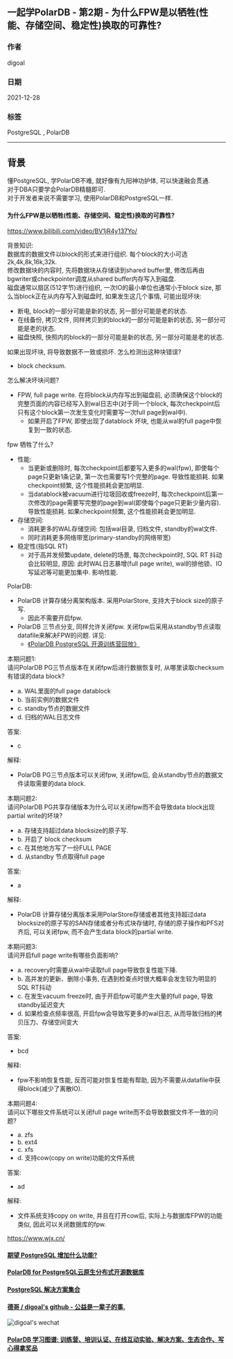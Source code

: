 ## 一起学PolarDB - 第2期 - 为什么FPW是以牺牲(性能、存储空间、稳定性)换取的可靠性?    
              
### 作者       
digoal              
              
### 日期              
2021-12-28              
              
### 标签              
PostgreSQL , PolarDB               
              
----              
              
## 背景       
懂PostgreSQL, 学PolarDB不难, 就好像有九阳神功护体, 可以快速融会贯通.     
对于DBA只要学会PolarDB精髓即可.     
对于开发者来说不需要学习, 使用PolarDB和PostgreSQL一样.                
    
#### 为什么FPW是以牺牲(性能、存储空间、稳定性)换取的可靠性?   
https://www.bilibili.com/video/BV1jR4y137Yo/  
  
背景知识:   
数据库的数据文件以block的形式来进行组织. 每个block的大小可选2k,4k,8k,16k,32k.   
修改数据块的内容时, 先将数据块从存储读到shared buffer里, 修改后再由bgwriter或checkpointer调度从shared buffer内存写入到磁盘.   
磁盘通常以扇区(512字节)进行组织, 一次IO的最小单位也通常小于block size, 那么当block正在从内存写入到磁盘时, 如果发生这几个事情, 可能出现坏块:  
- 断电, block的一部分可能是新的状态, 另一部分可能是老的状态.    
- 在线备份, 拷贝文件, 同样拷贝到的block的一部分可能是新的状态, 另一部分可能是老的状态.    
- 磁盘快照, 快照内的block的一部分可能是新的状态, 另一部分可能是老的状态.    
  
如果出现坏块, 将导致数据不一致或损坏. 怎么检测出这种块错误?   
- block checksum.   
  
怎么解决坏块问题?    
- FPW, full page write. 在将block从内存写出到磁盘前, 必须确保这个block的完整页面的内容已经写入到wal日志中(对于同一个block, 每次checkpoint后只有这个block第一次发生变化时需要写一次full page到wal中).   
    - 如果开启了FPW, 即使出现了datablock 坏块, 也能从wal的full page中恢复到一致的状态.    
     
fpw 牺牲了什么?   
- 性能:   
    - 当更新或删除时, 每次checkpoint后都要写入更多的wal(fpw), 即使每个page只更新1条记录, 第一次也需要写1个完整的page. 导致性能损耗. 如果checkpoint频繁, 这个性能损耗会更加明显.   
    - 当datablock被vacuum进行垃圾回收或freeze时, 每次checkpoint后第一次修改的page需要写完整的page到wal(即使每个page只更新少量内容). 导致性能损耗. 如果checkpoint频繁, 这个性能损耗会更加明显.   
- 存储空间:   
    - 消耗更多的WAL存储空间: 包括wal目录, 归档文件, standby的wal文件.   
    - 同时消耗更多网络带宽(primary-standby的网络带宽)  
- 稳定性(指SQL RT)  
    - 对于高并发频繁update, delete的场景, 每次checkpoint时, SQL RT 抖动会比较明显, 原因: 此时WAL日志暴增(full page write), wal的排他锁、IO写延迟等可能更加集中. 影响性能.    
    
PolarDB:    
- PolarDB 计算存储分离架构版本. 采用PolarStore, 支持大于block size的原子写.     
    - 因此不需要开启fpw.     
- PolarDB 三节点分支, 同样允许关闭fpw. 关闭fpw后采用从standby节点读取datafile来解决FPW的问题. 详见:    
    - [《PolarDB PostgreSQL 开源训练营回放》](../202107/20210728_02.md)    
  
本期问题1:     
请问PolarDB PG三节点版本在关闭fpw后进行数据恢复时, 从哪里读取checksum有错误的data block?   
- a. WAL里面的full page datablock   
- b. 当前实例的数据文件   
- c. standby节点的数据文件    
- d. 归档的WAL日志文件   
    
答案:    
- c   
    
解释:     
- PolarDB PG三节点版本可以关闭fpw, 关闭fpw后, 会从standby节点的数据文件读取需要的data block.   
    
本期问题2:     
请问PolarDB PG共享存储版本为什么可以关闭fpw而不会导致data block出现partial write的坏块?    
- a. 存储支持超过data blocksize的原子写.   
- b. 开启了 block checksum  
- c. 在其他地方写了一份FULL PAGE  
- d. 从standby 节点取得full page  
    
答案:    
- a   
    
解释:     
- PolarDB 计算存储分离版本采用PolarStore存储或者其他支持超过data blocksize的原子写的SAN存储或者分布式块存储时, 存储的原子操作和PFS对齐后, 可以关闭fpw, 而不会产生data block的partial write.   
    
本期问题3:     
请问开启full page write有哪些负面影响?    
- a. recovery时需要从wal中读取full page导致恢复性能下降.   
- b. 高并发的更新、删除小事务, 在遇到检查点时很大概率会发生较为明显的SQL RT抖动   
- c. 在发生vacuum freeze时, 由于开启fpw可能产生大量的full page, 导致standby延迟变大   
- d. 如果检查点频率很高, 开启fpw会导致写更多的wal日志, 从而导致归档的拷贝压力、存储空间变大  
    
答案:    
- bcd   
    
解释:     
- fpw不影响恢复性能, 反而可能对恢复性能有帮助, 因为不需要从datafile中获得block(减少了离散IO).   
  
本期问题4:  
请问以下哪些文件系统可以关闭full page write而不会导致数据文件不一致的问题?  
- a. zfs  
- b. ext4  
- c. xfs  
- d. 支持cow(copy on write)功能的文件系统  
  
答案:  
- ad  
  
解释:  
- 文件系统支持copy on write, 并且在打开cow后, 实际上与数据库FPW的功能类似, 因此可以关闭数据库的fpw.    
   
    
  
https://www.wjx.cn/    
      
  
#### [期望 PostgreSQL 增加什么功能?](https://github.com/digoal/blog/issues/76 "269ac3d1c492e938c0191101c7238216")
  
  
#### [PolarDB for PostgreSQL云原生分布式开源数据库](https://github.com/ApsaraDB/PolarDB-for-PostgreSQL "57258f76c37864c6e6d23383d05714ea")
  
  
#### [PostgreSQL 解决方案集合](https://yq.aliyun.com/topic/118 "40cff096e9ed7122c512b35d8561d9c8")
  
  
#### [德哥 / digoal's github - 公益是一辈子的事.](https://github.com/digoal/blog/blob/master/README.md "22709685feb7cab07d30f30387f0a9ae")
  
  
![digoal's wechat](../pic/digoal_weixin.jpg "f7ad92eeba24523fd47a6e1a0e691b59")
  
  
#### [PolarDB 学习图谱: 训练营、培训认证、在线互动实验、解决方案、生态合作、写心得拿奖品](https://www.aliyun.com/database/openpolardb/activity "8642f60e04ed0c814bf9cb9677976bd4")
  
